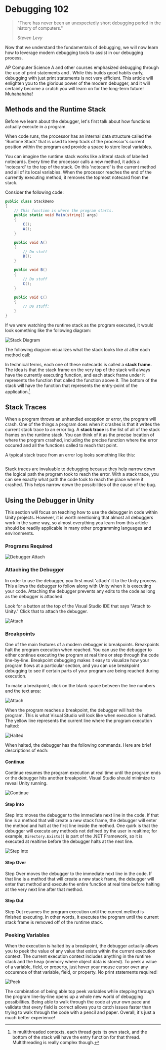 # Debugging 102

> "There has never been an unexpectedly short debugging period in the history of computers."
>
> <cite>Steven Levy</cite>

Now that we understand the fundamentals of debugging, we will now learn how to leverage modern debugging tools to assist in our debugging process.

AP Computer Science A and other courses emphasized debugging through the use of print statements and . While this builds good habits early, debugging with just print statements is not very efficient. This article will enlighten you to the glorious power of the modern debugger, and it will certainly become a crutch you will learn on for the long-term future! Muhahahaha!



## Methods and the Runtime Stack

Before we learn about the debugger, let's first talk about how functions actually execute in a program.

When code runs, the processor has an internal data structure called the 'Runtime Stack' that is used to keep track of the processor's current position within the program and provide a space to store local variables. 

You can imagine the runtime stack works like a literal stack of labelled notecards. Every time the processor calls a new method, it adds a 'notecard' to the top of the stack. On this 'notecard' is the current method and all of its local variables. When the processor reaches the end of the currently executing method, it removes the topmost notecard from the stack. 

Consider the following code:

```csharp
public class StackDemo
{
    // This function is where the program starts.
    public static void Main(string[] args)
    {
        C();
        A();
    }

    public void A()
    {
        // Do stuff
        B();
    }

    public void B()
    {
        // Do stuff
        C();
    }

    public void C()
    {
        // Do stuff;
    }
}
```

If we were watching the runtime stack as the program executed, it would look something like the following diagram:

![Stack Diagram](../../../_assets/stackDiagram.png)

The following diagram visualizes what the stack looks like at after each method call:

In technical terms, each one of these notecards is called a **stack frame.** The idea is that the stack frame on the very top of the stack will always have the currently executing function, and each stack frame under it represents the function that called the function above it. The bottom of the stack will have the function that represents the entry-point of the application.[^1]



## Stack Traces

When a program throws an unhandled exception or error, the program will crash. One of the things a program does when it crashes is that it writes the current stack trace to an error log. A **stack trace** is the list of all of the stack frames on the runtime stack. You can think of it as the precise location of where the program crashed, including the precise function where the error occured and all the functions called to reach that point.

A typical stack trace from an error log looks something like this:

```
```

Stack traces are invaluable to debugging because they help narrow down the logical path the program took to reach the error. With a stack trace, you can see exactly what path the code took to reach the place where it crashed. This helps narrow down the possibilities of the cause of the bug.

## Using the Debugger in Unity

This section will focus on teaching how to use the debugger in code within Unity projects. However, it is worth mentioning that almost all debuggers work in the same way, so almost everything you learn from this article should be readily applicable in many other programming languages and environments.

### Programs Required

![Debugger Attach]()

### Attaching the Debugger

In order to use the debugger, you first must 'attach' it to the Unity process. This allows the debugger to follow along with Unity when it is executing your code. Attaching the debugger prevents any edits to the code as long as the debugger is attached.

Look for a button at the top of the Visual Studio IDE that says "Attach to Unity." Click that to attach the debugger.

![Attach](../../../_assets/debuggerAttach.gif)

### Breakpoints

One of the main features of a modern debugger is breakpoints. Breakpoints halt the program execution when reached. You can use the debugger to either continue executing the program at real time or step through the code line-by-line. Breakpoint debugging makes it easy to visualize how your program flows at a particular section, and you can use breakpoint debugging to see if certain parts of your program are being reached during execution.

To make a breakpoint, click on the blank space between the line numbers and the text area:

![Attach](../../../_assets/debuggerBreak.gif)

When the program reaches a breakpoint, the debugger will halt the program. This is what Visual Studio will look like when execution is halted. The yellow line represents the current line where the program execution halted:

![Halted](../../../_assets/debuggerHalted.png)

When halted, the debugger has the following commands. Here are brief descriptions of each:

#### Continue

Continue resumes the program execution at real time until the program ends or the debugger hits another breakpoint. Visual Studio should minimize to reveal Unity running.

![Continue](../../../_assets/debuggerContinue.gif)

#### Step Into

Step Into moves the debugger to the immediate next line in the code. If that line is a method that will create a new stack frame, the debugger will enter the method and halt at the first line inside the method. One quirk is that the debugger will execute any methods not defined by the user in realtime; for example, `Directory.Exists()` is part of the .NET Framework, so it is executed at realtime before the debugger halts at the next line.

![Step Into](../../../_assets/debuggerStepInto.gif)

#### Step Over

Step Over moves the debugger to the immediate next line in the code. If that line is a method that will create a new stack frame, the debugger will enter that method and execute the entire function at real time before halting at the very next line after that method.

#### Step Out

Step Out resumes the program execution until the current method is finished executing. In other words, it executes the program until the current stack frame is removed off of the runtime stack.


### Peeking Variables

When the execution is halted by a breakpoint, the debugger actually allows you to peek the value of any value that exists within the current execution context. The current execution context includes anything in the runtime stack and the heap (memory where object data is stored). To peek a value of a variable, field, or property, just hover your mouse cursor over any occurence of that variable, field, or property. No print statements required!

![Peek](../../../_assets/debuggerPeek.gif)

The combination of being able top peek variables while stepping through the program line-by-line opens up a whole new world of debugging possibilities. Being able to walk through the code at your own pace and validate that every field is correct allows you to catch issues faster than trying to walk through the code with a pencil and paper. Overall, it's just a much better experience!



[^1]: In multithreaded contexts, each thread gets its own stack, and the bottom of the stack will have the entry function for that thread. Multithreading is really complex though.